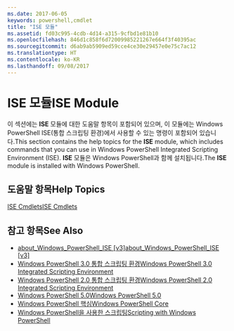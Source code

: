 ```yaml
---
ms.date: 2017-06-05
keywords: powershell,cmdlet
title: "ISE 모듈"
ms.assetid: fd03c995-4cdb-4d14-a315-9cfbd1e81b10
ms.openlocfilehash: 846d1c858f6d72009985221267e664f3f40395ac
ms.sourcegitcommit: d6ab9ab5909ed59cce4ce30e29457e0e75c7ac12
ms.translationtype: HT
ms.contentlocale: ko-KR
ms.lasthandoff: 09/08/2017
---
```

# <a name="ise-module"></a><span data-ttu-id="8e5d6-103">ISE 모듈</span><span class="sxs-lookup"><span data-stu-id="8e5d6-103">ISE Module</span></span>
<span data-ttu-id="8e5d6-104">이 섹션에는 **ISE** 모듈에 대한 도움말 항목이 포함되어 있으며, 이 모듈에는 Windows PowerShell ISE(통합 스크립팅 환경)에서 사용할 수 있는 명령이 포함되어 있습니다.</span><span class="sxs-lookup"><span data-stu-id="8e5d6-104">This section contains the help topics for the **ISE** module, which includes commands that you can use in Windows PowerShell Integrated Scripting Environment (ISE).</span></span> <span data-ttu-id="8e5d6-105">**ISE** 모듈은 Windows PowerShell과 함께 설치됩니다.</span><span class="sxs-lookup"><span data-stu-id="8e5d6-105">The **ISE** module is installed with Windows PowerShell.</span></span>

## <a name="help-topics"></a><span data-ttu-id="8e5d6-106">도움말 항목</span><span class="sxs-lookup"><span data-stu-id="8e5d6-106">Help Topics</span></span>
[<span data-ttu-id="8e5d6-107">ISE Cmdlets</span><span class="sxs-lookup"><span data-stu-id="8e5d6-107">ISE Cmdlets</span></span>](http://go.microsoft.com/fwlink/?LinkID=254686)

## <a name="see-also"></a><span data-ttu-id="8e5d6-108">참고 항목</span><span class="sxs-lookup"><span data-stu-id="8e5d6-108">See Also</span></span>
- <span data-ttu-id="8e5d6-109">[about_Windows_PowerShell_ISE [v3]](https://technet.microsoft.com/en-us/library/dfa54d47-60c6-4fff-8197-c747e8d411bb)</span><span class="sxs-lookup"><span data-stu-id="8e5d6-109">[about_Windows_PowerShell_ISE [v3]](https://technet.microsoft.com/en-us/library/dfa54d47-60c6-4fff-8197-c747e8d411bb)</span></span>
- [<span data-ttu-id="8e5d6-110">Windows PowerShell 3.0 통합 스크립팅 환경</span><span class="sxs-lookup"><span data-stu-id="8e5d6-110">Windows PowerShell 3.0 Integrated Scripting Environment</span></span>](http://go.microsoft.com/fwlink/?LinkId=254681)
- [<span data-ttu-id="8e5d6-111">Windows PowerShell 2.0 통합 스크립팅 환경</span><span class="sxs-lookup"><span data-stu-id="8e5d6-111">Windows PowerShell 2.0 Integrated Scripting Environment</span></span>](http://go.microsoft.com/fwlink/?LinkID=238569)
- [<span data-ttu-id="8e5d6-112">Windows PowerShell 5.0</span><span class="sxs-lookup"><span data-stu-id="8e5d6-112">Windows PowerShell 5.0</span></span>](../../whats-new/What-s-New-in-Windows-PowerShell-50.md)
- [<span data-ttu-id="8e5d6-113">Windows PowerShell 핵심</span><span class="sxs-lookup"><span data-stu-id="8e5d6-113">Windows PowerShell Core</span></span>](https://technet.microsoft.com/en-us/library/4b75f1e4-f327-48f3-92ab-bf5435094d41)
- [<span data-ttu-id="8e5d6-114">Windows PowerShell을 사용한 스크립팅</span><span class="sxs-lookup"><span data-stu-id="8e5d6-114">Scripting with Windows PowerShell</span></span>](../../getting-started/fundamental/Scripting-with-Windows-PowerShell.md)

